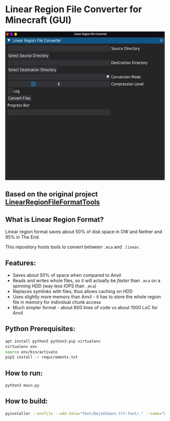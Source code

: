 # Linear Region File Converter for Minecraft (GUI)

<img src="image/main.jpg" alt="Main Image" width="622" height="468">

## Based on the original project [LinearRegionFileFormatTools](https://github.com/xymb-endcrystalme/LinearRegionFileFormatTools)

## What is Linear Region Format?

Linear region format saves about 50% of disk space in OW and Nether and 95% in The End.

This repository hosts tools to convert between `.mca` and `.linear`.

## Features:
- Saves about 50% of space when compared to Anvil
- Reads and writes whole files, so it will actually be _faster_ than `.mca` on a spinning HDD (way less IOPS than `.mca`)
- Replaces symlinks with files, thus allows caching on HDD
- Uses slightly more memory than Anvil - it has to store the whole region file in memory for individual chunk access
- Much simpler format - about 600 lines of code vs about 1000 LoC for Anvil

## Python Prerequisites:
```sh
apt install python3 python3-pip virtualenv
virtualenv env
source env/bin/activate
pip3 install -r requirements.txt
```

## How to run:
```sh
python3 main.py
```

## How to build:
```sh
pyinstaller --onefile --add-data="font/DejaVuSans.ttf:font/." --name="Linear region file converter" main.py
```

